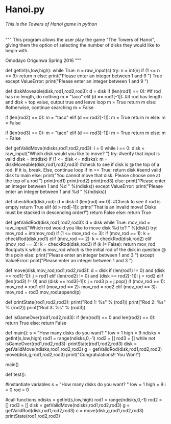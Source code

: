 # Hanoi.py
###### This is the Towers of Hanoi game in python
"""
This program allows the user play the game "The Towers of Hanoi", giving them the option of selecting the number of disks they would like to begin with. 

Omodayo Origunwa
Spring 2016
"""


def getInt(s,low,high):
  while True:
    n = raw_input(s)
    try:
      n = int(n)
      if (1 <= n <= 9):
        return n
      else:
        print("Please enter an integer between 1 and 9 ")
        True
    except ValueError:
      print("Please enter an integer between 1 and 9 ")


def diskMoveable(disk,rod1,rod2,rod3):
  d = disk
  if (len(rod1) == 0):       #if rod has no length, do nothing
    m = "taco"
  elif (d == rod1[-1]):     #if rod has length and disk = top value, output true and leave loop
    m = True
    return m
  else:                     #otherwise, continue searching 
    m = False

  if (len(rod2) == 0):
    m = "taco"
  elif (d == rod2[-1]):
    m = True
    return m
  else:
    m = False

  if (len(rod3) == 0):
    m = "taco"
  elif (d == rod3[-1]):
    m = True
    return m
  else:
    m = False


def getValidMove(ndisks,rod1,rod2,rod3):
  i = 0
  while i == 0:
    disk = raw_input("Which disk would you like to move? ")
    try:                                    #verify that input is valid 
      disk = int(disk)
      if (1 <= disk <= ndisks):
        m = diskMoveable(disk,rod1,rod2,rod3)  #check to see if disk is @ the top of a rod. If it is, break. Else, continue loop
        if m == True:
          return disk  #send valid disk to main
        else:
          print("You cannot move that disk. Please choose one at the top of a rod ")
          print(rod1)
          print(rod2)
          print(rod3)
      else:
        print("Please enter an integer between 1 and %d " %(ndisks))
    except ValueError:
      print("Please enter an integer between 1 and %d " %(ndisks))



def checkRod(disk,rod):
  d = disk
  if (len(rod) == 0):      #Check to see if rod is empty
    return True
  elif (d > rod[-1]):
    print("That is an invalid move! Disks must be stacked in descending order!")
    return False
  else:
    return True



def getValidRod(disk,rod1,rod2,rod3):
  d = disk
  while True:
    mov_rod = raw_input("Which rod would you like to move disk %d to? " %(disk))
    try:
      mov_rod = int(mov_rod)
      if (1 <= mov_rod <= 3):
        if (mov_rod == 1):
          k = checkRod(disk,rod1)
        elif (mov_rod == 2):
          k = checkRod(disk,rod2)
        elif (mov_rod == 3):
          k = checkRod(disk,rod3)
        if (k != False):
          return mov_rod            #outputs k which is mov_rod which is the initial rod of the disk in question @ this poin 
      else:
        print("Please enter an integer between 1 and 3 ")
    except ValueError:
      print("Please enter an integer between 1 and 3 ")


def move(disk,mov_rod,rod1,rod2,rod3):
  d = disk
  if (len(rod1) != 0) and (disk == rod1[-1]):
    j = rod1
  elif (len(rod2) != 0) and (disk == rod2[-1]):
    j = rod2
  elif (len(rod3) != 0) and (disk == rod3[-1]):
    j = rod3
  p =  j.pop()
  if (mov_rod == 1):
    mov_rod = rod1
  elif (mov_rod == 2):
    mov_rod = rod2
  elif (mov_rod == 3):
    mov_rod = rod3
  mov_rod.append(p)


def printState(rod1,rod2,rod3):
  print("Rod 1: %s" % (rod1))
  print("Rod 2: %s" % (rod2))
  print("Rod 3: %s" % (rod3))

def isGameOver(rod1,rod2,rod3):
  if (len(rod1) == 0 and len(rod2) == 0):
    return True
  else:
    return False

def main():
    s = "How many disks do you want? "
    low = 1
    high = 9
    ndisks = getInt(s,low,high)
    rod1 = range(ndisks,0,-1)
    rod2 = []
    rod3 = []
    while not isGameOver(rod1,rod2,rod3):
      printState(rod1,rod2,rod3)
      disk = getValidMove(ndisks,rod1,rod2,rod3)
      g = getValidRod(disk,rod1,rod2,rod3)
      move(disk,g,rod1,rod2,rod3)
    print("Congratulations!! You Won!")

main()

def test():

  #instantiate variables 
  s = "How many disks do you want? "
  low = 1
  high = 9
  i = 0
  rod = 0


  #call functions
  ndisks = getInt(s,low,high)
  rod1 = range(ndisks,0,-1)
  rod2 = []
  rod3 = []
  disk = getValidMove(ndisks,rod1,rod2,rod3)
  g = getValidRod(disk,rod1,rod2,rod3)
  c = move(disk,g,rod1,rod2,rod3)
  printState(rod1,rod2,rod3)


